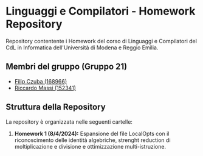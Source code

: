 # Linguaggi e Compilatori - Homework Repository

Repository contentente i Homework del corso di Linguaggi e Compilatori del CdL in Informatica dell'Università di Modena e Reggio Emilia.

## Membri del gruppo (Gruppo 21)

- [Filip Czuba (168966)](https://github.com/filipczuba)
- [Riccardo Massi (152341)](https://github.com/riccardomass)

## Struttura della Repository

La repository è organizzata nelle seguenti cartelle:

1. **Homework 1 (8/4/2024):** Espansione del file LocalOpts con il riconoscimento delle identità algebriche, strenght reduction di moltiplicazione e divisione e ottimizzazione multi-istruzione.
